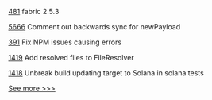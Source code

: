 
[481](https://github.com/hyperledger-labs/fabric-smart-client/pull/481) fabric 2.5.3

[5666](https://github.com/hyperledger/besu/pull/5666) Comment out backwards sync for newPayload

[391](https://github.com/hyperledger-labs/fablo/pull/391)  Fix NPM issues causing errors 

[1419](https://github.com/hyperledger/solang/pull/1419) Add resolved files to FileResolver

[1418](https://github.com/hyperledger/solang/pull/1418) Unbreak build updating target to Solana in solana tests


[See more >>>](https://start-here.hyperledger.org/pull-requests)
